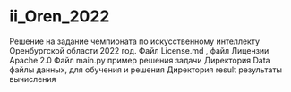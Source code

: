 # ii_Oren_2022
Решение на задание чемпионата по искусственному интеллекту 
Оренбургской области 2022 год.
Файл License.md , файл Лицензии Apache 2.0
Файл main.py пример решения задачи
Директория Data файлы данных, для обучения и решения
Директория result результаты вычисления
